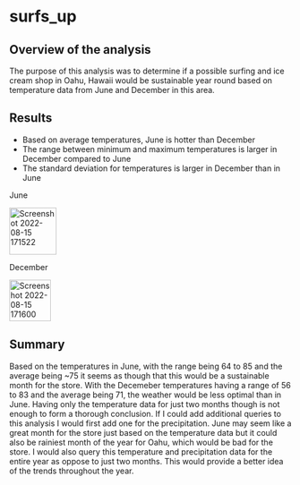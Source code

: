 # surfs_up

## Overview of the analysis
The purpose of this analysis was to determine if a possible surfing and ice cream shop in Oahu, Hawaii would be sustainable year round based on temperature data from June and December in this area.

## Results
- Based on average temperatures, June is hotter than December
- The range between minimum and maximum temperatures is larger in December compared to June
- The standard deviation for temperatures is larger in December than in June

June

<img width="84" alt="Screenshot 2022-08-15 171522" src="https://user-images.githubusercontent.com/102050273/184719963-f5a724bf-e339-4e79-a984-e027339b900e.png">

December

<img width="74" alt="Screenshot 2022-08-15 171600" src="https://user-images.githubusercontent.com/102050273/184719984-ca18eae6-72ed-4c05-b480-89f4602b68e2.png">

## Summary
Based on the temperatures in June, with the range being 64 to 85 and the average being ~75 it seems as though that this would be a sustainable month for the store. With the Decemeber temperatures having a range of 56 to 83 and the average being 71, the weather would be less optimal than in June. Having only the temperature data for just two months though is not enough to form a thorough conclusion. If I could add additional queries to this analysis I would first add one for the precipitation. June may seem like a great month for the store just based on the temperature data but it could also be rainiest month of the year for Oahu, which would be bad for the store. I would also query this temperature and precipitation data for the entire year as oppose to just two months. This would provide a better idea of the trends throughout the year. 
